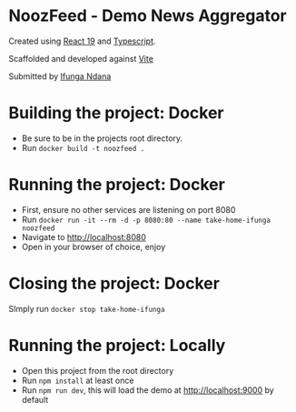 # NoozFeed - Demo News Aggregator

Created using [React 19](https://react.dev/) and [Typescript](https://www.typescriptlang.org/docs/handbook/typescript-in-5-minutes.html).

Scaffolded and developed against [Vite](https://vitejs.dev/guide/)

Submitted by [Ifunga Ndana](https://github.com/SubiyaCryolite)

# Building the project: Docker

- Be sure to be in the projects root directory.
- Run `docker build -t noozfeed .`

# Running the project: Docker

- First, ensure no other services are listening on port 8080
- Run `docker run -it --rm -d -p 8080:80 --name take-home-ifunga noozfeed`
- Navigate to [http://localhost:8080](http://localhost:8080)
- Open in your browser of choice, enjoy

# Closing the project: Docker

SImply run `docker stop take-home-ifunga`

# Running the project: Locally

- Open this project from the root directory
- Run `npm install` at least once
- Run `npm run dev`, this will load the demo at [http://localhost:9000](http://localhost:9000) by default
